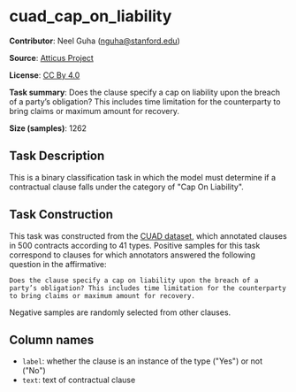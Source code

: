 # cuad_cap_on_liability 
 **Contributor**: Neel Guha (nguha@stanford.edu)
 
 **Source**: [Atticus Project](https://www.atticusprojectai.org/cuad>)
 
 **License**: [CC By 4.0](https://creativecommons.org/licenses/by/4.0/)
 
 **Task summary**: Does the clause specify a cap on liability upon the breach of a party’s obligation? This includes time limitation for the counterparty to bring claims or maximum amount for recovery.
 
 **Size (samples)**: 1262
 
 ## Task Description
 
 This is a binary classification task in which the model must determine if a contractual clause falls under the category of "Cap On Liability".
 
 ## Task Construction
 
 This task was constructed from the [CUAD dataset](https://www.atticusprojectai.org/cuad), which annotated clauses in 500 contracts according to 41 types. Positive samples for this task correspond to clauses for which annotators answered the following question in the affirmative:
 
 ```text
 Does the clause specify a cap on liability upon the breach of a party’s obligation? This includes time limitation for the counterparty to bring claims or maximum amount for recovery.
 ```
 
 Negative samples are randomly selected from other clauses.
 
 ## Column names
 
 - `label`: whether the clause is an instance of the type ("Yes") or not ("No")
 - `text`: text of contractual clause